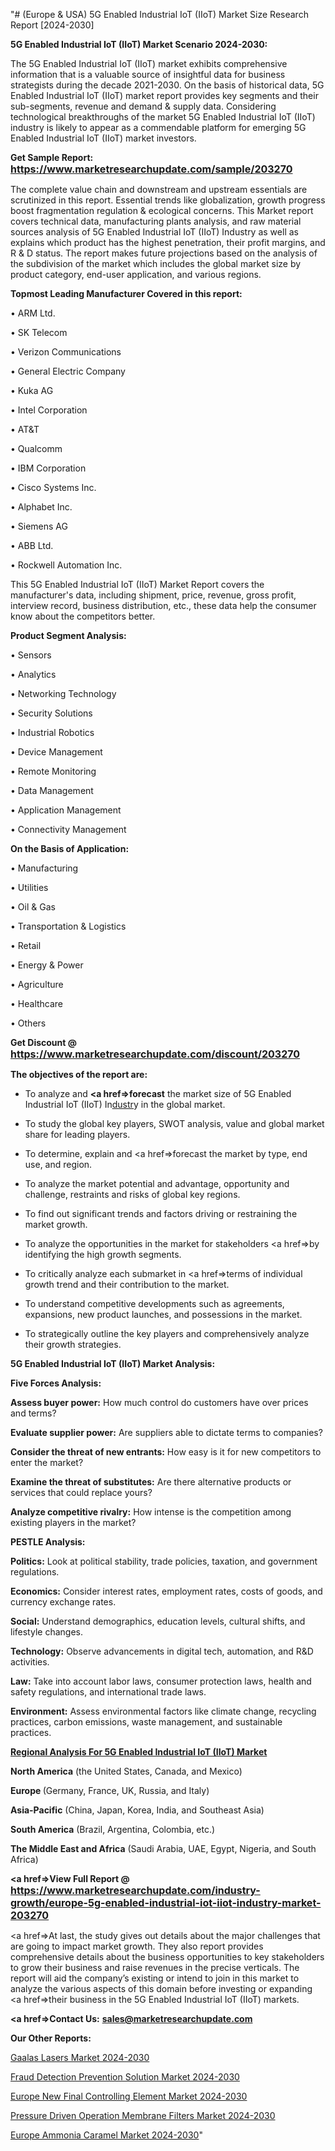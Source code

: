 "# (Europe & USA) 5G Enabled Industrial IoT (IIoT) Market Size Research Report [2024-2030]

<strong>5G Enabled Industrial IoT (IIoT) Market Scenario 2024-2030:</strong>

The 5G Enabled Industrial IoT (IIoT) market exhibits comprehensive information that is a valuable source of insightful data for business strategists during the decade 2021-2030. On the basis of historical data, 5G Enabled Industrial IoT (IIoT) market report provides key segments and their sub-segments, revenue and demand &amp; supply data. Considering technological breakthroughs of the market 5G Enabled Industrial IoT (IIoT) industry is likely to appear as a commendable platform for emerging 5G Enabled Industrial IoT (IIoT) market investors.

<strong>Get Sample Report: <a href=https://www.marketresearchupdate.com/sample/203270><font size=3 color=#0000ff>https://www.marketresearchupdate.com/sample/203270</font></a></strong>

The complete value chain and downstream and upstream essentials are scrutinized in this report. Essential trends like globalization, growth progress boost fragmentation regulation &amp; ecological concerns. This Market report covers technical data, manufacturing plants analysis, and raw material sources analysis of 5G Enabled Industrial IoT (IIoT) Industry as well as explains which product has the highest penetration, their profit margins, and R & D status. The report makes future projections based on the analysis of the subdivision of the market which includes the global market size by product category, end-user application, and various regions.

<strong>Topmost Leading Manufacturer Covered in this report:</strong>

• ARM Ltd.

• SK Telecom

• Verizon Communications

• General Electric Company

• Kuka AG

• Intel Corporation

• AT&T

• Qualcomm

• IBM Corporation

• Cisco Systems Inc.

• Alphabet Inc.

• Siemens AG

• ABB Ltd.

• Rockwell Automation Inc.

This 5G Enabled Industrial IoT (IIoT) Market Report covers the manufacturer's data, including shipment, price, revenue, gross profit, interview record, business distribution, etc., these data help the consumer know about the competitors better.

<strong>Product Segment Analysis: </strong>

• Sensors

• Analytics

• Networking Technology

• Security Solutions

• Industrial Robotics

• Device Management

• Remote Monitoring

• Data Management

• Application Management

• Connectivity Management

<strong>On the Basis of Application:</strong>

• Manufacturing

• Utilities

• Oil & Gas

• Transportation & Logistics

• Retail

• Energy & Power

• Agriculture

• Healthcare

• Others

<strong>Get Discount @ <a href=https://www.marketresearchupdate.com/discount/203270><font size=3 color=#0000ff>https://www.marketresearchupdate.com/discount/203270</font></a></strong>

<strong><b>The objectives of the report are:</b></strong>

- To analyze and <strong><a href=><strong>forecast</strong></a></strong> the market size of 5G Enabled Industrial IoT (IIoT) In<a href=ASDF991299>dustr</a>y in the global market.

- To study the global key players, SWOT analysis, value and global market share for leading players.

- To determine, explain and <a href=>forecast</a> the market by type, end use, and region.

- To analyze the market potential and advantage, opportunity and challenge, restraints and risks of global key regions.

- To find out significant trends and factors driving or restraining the market growth.

- To analyze the opportunities in the market for stakeholders <a href=>by</a> identifying the high growth segments.

- To critically analyze each submarket in <a href=>terms</a> of individual growth trend and their contribution to the market.

- To understand competitive developments such as agreements, expansions, new product launches, and possessions in the market.

- To strategically outline the key players and comprehensively analyze their growth strategies.

<strong>5G Enabled Industrial IoT (IIoT) Market Analysis:</strong>

<strong>Five Forces Analysis:</strong>

<strong>Assess buyer power:</strong> How much control do customers have over prices and terms?

<strong>Evaluate supplier power:</strong> Are suppliers able to dictate terms to companies?

<strong>Consider the threat of new entrants:</strong> How easy is it for new competitors to enter the market?

<strong>Examine the threat of substitutes:</strong> Are there alternative products or services that could replace yours?

<strong>Analyze competitive rivalry:</strong> How intense is the competition among existing players in the market?

<strong>PESTLE Analysis:</strong>

<strong>Politics:</strong> Look at political stability, trade policies, taxation, and government regulations.

<strong>Economics:</strong> Consider interest rates, employment rates, costs of goods, and currency exchange rates.

<strong>Social:</strong> Understand demographics, education levels, cultural shifts, and lifestyle changes.

<strong>Technology:</strong> Observe advancements in digital tech, automation, and R&D activities.

<strong>Law:</strong> Take into account labor laws, consumer protection laws, health and safety regulations, and international trade laws.

<strong>Environment:</strong> Assess environmental factors like climate change, recycling practices, carbon emissions, waste management, and sustainable practices.

<strong><u><b>Regional Analysis For 5G Enabled Industrial IoT (IIoT) Market</b></u></strong>

<strong><b>North America</b></strong> (the United States, Canada, and Mexico)

<strong><b>Europe </b></strong>(Germany, France, UK, Russia, and Italy)

<strong><b>Asia-Pacific</b></strong> (China, Japan, Korea, India, and Southeast Asia)

<strong><b>South America</b></strong> (Brazil, Argentina, Colombia, etc.)

<strong><b>The Middle East and Africa</b></strong> (Saudi Arabia, UAE, Egypt, Nigeria, and South Africa)

<strong><a href=>View Full Report</a> @ <a href=https://www.marketresearchupdate.com/industry-growth/europe-5g-enabled-industrial-iot-iiot-industry-market-203270><font size=3 color=#0000ff>https://www.marketresearchupdate.com/industry-growth/europe-5g-enabled-industrial-iot-iiot-industry-market-203270</font></a></strong>

<a href=>At last,</a> the study gives out details about the major challenges that are going to impact market growth. They also report provides comprehensive details about the business opportunities to key stakeholders to grow their business and raise revenues in the precise verticals. The report will aid the company’s existing or intend to join in this market to analyze the various aspects of this domain before investing or expanding <a href=>their</a> business in the 5G Enabled Industrial IoT (IIoT) markets.

<strong><a href=>Contact Us:</a></strong>
<strong>sales@marketresearchupdate.com</strong>

<strong>Our Other Reports:</strong>

<a href=https://www.linkedin.com/pulse/gaalas-lasers-market-current-business-trends>Gaalas Lasers Market 2024-2030</a>

<a href=https://www.linkedin.com/pulse/fraud-detection-prevention-solution-market-outlooks>Fraud Detection Prevention Solution Market 2024-2030</a>

<a href=https://www.linkedin.com/pulse/europe-new-final-controlling-element-market>Europe New Final Controlling Element Market 2024-2030</a>

<a href=https://www.linkedin.com/pulse/pressure-driven-operation-membrane-filters-market-global-wibmf/>Pressure Driven Operation Membrane Filters Market 2024-2030</a>

<a href=https://www.linkedin.com/pulse/europe-ammonia-caramel-market-research-zhvlf/>Europe Ammonia Caramel Market 2024-2030</a>"

